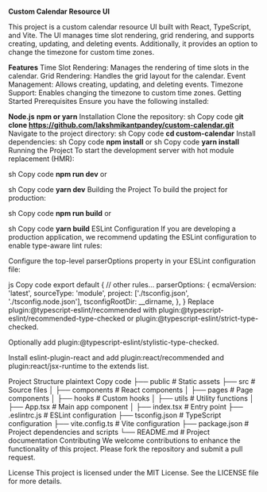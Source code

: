 **Custom Calendar Resource UI**


This project is a custom calendar resource UI built with React, TypeScript, and Vite. The UI manages time slot rendering, grid rendering, and supports creating, updating, and deleting events. Additionally, it provides an option to change the timezone for custom time zones.

**Features**
Time Slot Rendering: Manages the rendering of time slots in the calendar.
Grid Rendering: Handles the grid layout for the calendar.
Event Management: Allows creating, updating, and deleting events.
Timezone Support: Enables changing the timezone to custom time zones.
Getting Started
Prerequisites
Ensure you have the following installed:

**Node.js**
**npm or yarn**
Installation
Clone the repository:
sh
Copy code
g**it clone https://github.com/lakshmikantpandey/custom-calendar.git**
Navigate to the project directory:
sh
Copy code
**cd custom-calendar**
Install dependencies:
sh
Copy code
**npm install**
or
sh
Copy code
**yarn install**
Running the Project
To start the development server with hot module replacement (HMR):

sh
Copy code
**npm run dev**
or

sh
Copy code
**yarn dev**
Building the Project
To build the project for production:

sh
Copy code
**npm run build**
or

sh
Copy code
**yarn build**
ESLint Configuration
If you are developing a production application, we recommend updating the ESLint configuration to enable type-aware lint rules:

Configure the top-level parserOptions property in your ESLint configuration file:

js
Copy code
export default {
  // other rules...
  parserOptions: {
    ecmaVersion: 'latest',
    sourceType: 'module',
    project: ['./tsconfig.json', './tsconfig.node.json'],
    tsconfigRootDir: __dirname,
  },
}
Replace plugin:@typescript-eslint/recommended with plugin:@typescript-eslint/recommended-type-checked or plugin:@typescript-eslint/strict-type-checked.

Optionally add plugin:@typescript-eslint/stylistic-type-checked.

Install eslint-plugin-react and add plugin:react/recommended and plugin:react/jsx-runtime to the extends list.

Project Structure
plaintext
Copy code
├── public          # Static assets
├── src             # Source files
│   ├── components  # React components
│   ├── pages       # Page components
│   ├── hooks       # Custom hooks
│   ├── utils       # Utility functions
│   ├── App.tsx     # Main app component
│   ├── index.tsx   # Entry point
├── .eslintrc.js    # ESLint configuration
├── tsconfig.json   # TypeScript configuration
├── vite.config.ts  # Vite configuration
├── package.json    # Project dependencies and scripts
└── README.md       # Project documentation
Contributing
We welcome contributions to enhance the functionality of this project. Please fork the repository and submit a pull request.

License
This project is licensed under the MIT License. See the LICENSE file for more details.
